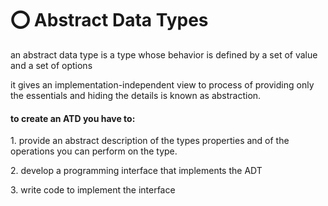 # ⭕ Abstract Data Types

an abstract data type is a type whose behavior is defined by a set of value and a set of options

it gives an implementation-independent view to process of providing only the essentials and hiding the details is known as abstraction.

#### to create an ATD you have to:

1\. provide an abstract description of the types properties and of the operations you can perform on the type.

2\. develop a programming interface that implements the ADT

3\. write code to implement the interface
